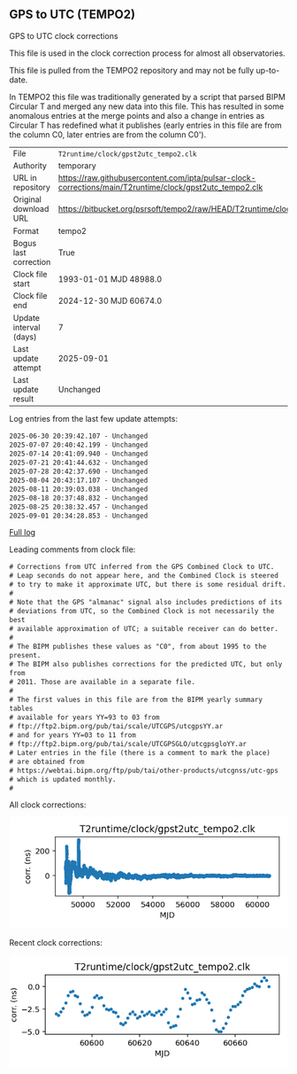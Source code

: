 
## GPS to UTC (TEMPO2)

GPS to UTC clock corrections

This file is used in the clock correction process for almost all
observatories.

This file is pulled from the TEMPO2 repository and may not be fully
up-to-date.

In TEMPO2 this file was traditionally generated by a script that parsed
BIPM Circular T and merged any new data into this file. This has
resulted in some anomalous entries at the merge points and also
a change in entries as Circular T has redefined what it publishes
(early entries in this file are from the column C0, later entries
are from the column C0').

|     |     |
|:--- |:--- |
| File | `T2runtime/clock/gpst2utc_tempo2.clk` |
| Authority | temporary |
| URL in repository | <https://raw.githubusercontent.com/ipta/pulsar-clock-corrections/main/T2runtime/clock/gpst2utc_tempo2.clk> |
| Original download URL | <https://bitbucket.org/psrsoft/tempo2/raw/HEAD/T2runtime/clock/gpst2utc.clk> |
| Format | tempo2 |
| Bogus last correction | True |
| Clock file start | 1993-01-01 MJD 48988.0 |
| Clock file end | 2024-12-30 MJD 60674.0 |
| Update interval (days) | 7 |
| Last update attempt | 2025-09-01 |
| Last update result | Unchanged |

Log entries from the last few update attempts:
```
2025-06-30 20:39:42.107 - Unchanged
2025-07-07 20:40:42.199 - Unchanged
2025-07-14 20:41:09.940 - Unchanged
2025-07-21 20:41:44.632 - Unchanged
2025-07-28 20:42:37.690 - Unchanged
2025-08-04 20:43:17.107 - Unchanged
2025-08-11 20:39:03.038 - Unchanged
2025-08-18 20:37:48.832 - Unchanged
2025-08-25 20:38:32.457 - Unchanged
2025-09-01 20:34:28.853 - Unchanged
```
[Full log](https://raw.githubusercontent.com/ipta/pulsar-clock-corrections/main/log/T2runtime/clock/gpst2utc_tempo2.clk.log)

Leading comments from clock file:

    # Corrections from UTC inferred from the GPS Combined Clock to UTC.
    # Leap seconds do not appear here, and the Combined Clock is steered
    # to try to make it approximate UTC, but there is some residual drift.
    #
    # Note that the GPS "almanac" signal also includes predictions of its
    # deviations from UTC, so the Combined Clock is not necessarily the best
    # available approximation of UTC; a suitable receiver can do better.
    #
    # The BIPM publishes these values as "C0", from about 1995 to the present.
    # The BIPM also publishes corrections for the predicted UTC, but only from
    # 2011. Those are available in a separate file.
    #
    # The first values in this file are from the BIPM yearly summary tables
    # available for years YY=93 to 03 from
    # ftp://ftp2.bipm.org/pub/tai/scale/UTCGPS/utcgpsYY.ar
    # and for years YY=03 to 11 from
    # ftp://ftp2.bipm.org/pub/tai/scale/UTCGPSGLO/utcgpsgloYY.ar
    # Later entries in the file (there is a comment to mark the place)
    # are obtained from
    # https://webtai.bipm.org/ftp/pub/tai/other-products/utcgnss/utc-gps
    # which is updated monthly.
    #



All clock corrections:

![plot of all clock corrections](gpst2utc_tempo2.clk.png "All corrections")

Recent clock corrections:

![plot of recent clock corrections](gpst2utc_tempo2.clk.short.png "Recent corrections")

